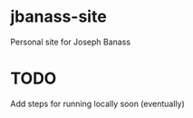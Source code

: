 # jbanass-site

Personal site for Joseph Banass

# TODO

Add steps for running locally soon (eventually)
